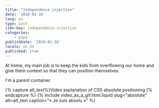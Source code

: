 ```yaml
---
title: "Independence injection"
date: '2018-01-16'
lang: en
type: post
i18n-key: independence-injection
categories:
    - papa
publishDate: '2018-01-16'
locale: en_US
published: true
---
```


At home, my main job is to keep the kids from overflowing our home and give them context so that they can position themselves. 

I'm a parent container.

{% capture alt_text%}Video explanation of CSS absolute positioning.{% endcapture %}
{% include video_as_a_gif.html.liquid
    slug="absolute"
    alt=alt_text
    caption="&laquo;&nbsp;Je suis absolu&nbsp;&raquo;"
%}